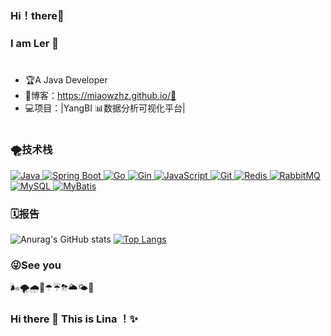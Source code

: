 ### Hi！there👋
### I am Ler 🐲
#
- 🏆A Java Developer
- 📝博客：https://miaowzhz.github.io/🤗
- 💻项目：|YangBI 📊数据分析可视化平台|
#
### 🌪技术栈

<p align="left">
  <a href="https://www.java.com" target="_blank" rel="noreferrer">
    <img src="https://img.shields.io/badge/-Java-007396?style=flat-square&logo=java&logoColor=ffffff" alt="Java"/>
  </a>
  <a href="https://spring.io/projects/spring-boot" target="_blank" rel="noreferrer">
    <img src="https://img.shields.io/badge/-Spring%20Boot-6DB33F?style=flat-square&logo=spring-boot&logoColor=ffffff" alt="Spring Boot"/>
  </a>
  <a href="https://golang.org" target="_blank" rel="noreferrer">
    <img src="https://img.shields.io/badge/-Go-00ADD8?style=flat-square&logo=go&logoColor=ffffff" alt="Go"/>
  </a>
  <a href="https://gin-gonic.com/" target="_blank" rel="noreferrer">
    <img src="https://img.shields.io/badge/-Gin-00ADD8?style=flat-square&logo=go&logoColor=ffffff" alt="Gin"/>
  </a>
  <a href="https://developer.mozilla.org/en-US/docs/Web/JavaScript" target="_blank" rel="noreferrer">
    <img src="https://img.shields.io/badge/-JavaScript-F7DF1E?style=flat-square&logo=javascript&logoColor=000000" alt="JavaScript"/>
  </a>
  <a href="https://git-scm.com/" target="_blank" rel="noreferrer">
    <img src="https://img.shields.io/badge/-Git-F05032?style=flat-square&logo=git&logoColor=ffffff" alt="Git"/>
  </a>
  <a href="https://redis.io/" target="_blank" rel="noreferrer">
    <img src="https://img.shields.io/badge/-Redis-DC382D?style=flat-square&logo=redis&logoColor=ffffff" alt="Redis"/>
  </a>
  <a href="https://www.rabbitmq.com/" target="_blank" rel="noreferrer">
    <img src="https://img.shields.io/badge/-RabbitMQ-FF6600?style=flat-square&logo=rabbitmq&logoColor=ffffff" alt="RabbitMQ"/>
  </a>
  <a href="https://www.mysql.com/" target="_blank" rel="noreferrer">
    <img src="https://img.shields.io/badge/-MySQL-4479A1?style=flat-square&logo=mysql&logoColor=ffffff" alt="MySQL"/>
  </a>
  <a href="https://mybatis.org/mybatis-3/" target="_blank" rel="noreferrer">
    <img src="https://img.shields.io/badge/-MyBatis-BF1A2A?style=flat-square&logo=mybatis&logoColor=ffffff" alt="MyBatis"/>
  </a>
</p>

### 🗓报告
![Anurag's GitHub stats](https://github-readme-stats.vercel.app/api?username=Miaowzhz&show_icons=true&theme=graywhite&title_color=F5B642&text_color=D8E2DC&icon_color=5AA9E6&bg_color=DEG,1E3A8A,5AA9E6&hide_border=true&cache_seconds=3600&locale=cn)
[![Top Langs](https://github-readme-stats.vercel.app/api/top-langs/?username=Miaowzhz&layout=compact&title_color=F5B642&text_color=D8E2DC&bg_color=DEG,1E3A8A,5AA9E6&hide_border=true)](https://github.com/anuraghazra/github-readme-stats)

### 😜See you

🌬🌪🌧🌂☂☔⛈🌥🌤🌈


### Hi there 👋 This is Lina ！✨ 
 
